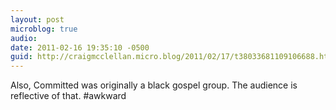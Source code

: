 ```yaml
---
layout: post
microblog: true
audio: 
date: 2011-02-16 19:35:10 -0500
guid: http://craigmcclellan.micro.blog/2011/02/17/t38033681109106688.html
---
```

Also, Committed was originally a black gospel group. The audience is reflective of that. #awkward

